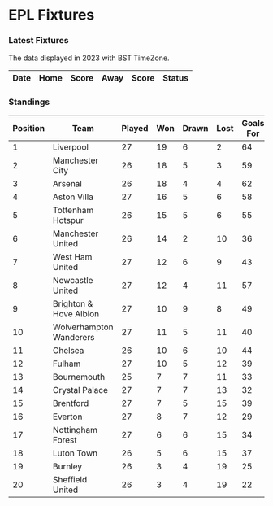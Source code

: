# EPL Fixtures

### Latest Fixtures

The data displayed in 2023 with BST TimeZone.

<!-- START_TABLE -->
| Date | Home | Score | Away | Score | Status |
|-------------|--------|--------------|--------|--------------|--------|
<!-- END_TABLE -->

### Standings

<!-- START_STANDINGS -->
| Position | Team | Played | Won | Drawn | Lost | Goals For | Goals Against | Goal Difference | Points |
|----------|------|--------|-----|-------|------|-----------|---------------|-----------------|--------|
| 1 | Liverpool | 27 | 19 | 6 | 2 | 64 | 25 | 39 | 63 |
| 2 | Manchester City | 26 | 18 | 5 | 3 | 59 | 26 | 33 | 59 |
| 3 | Arsenal | 26 | 18 | 4 | 4 | 62 | 23 | 39 | 58 |
| 4 | Aston Villa | 27 | 16 | 5 | 6 | 58 | 37 | 21 | 53 |
| 5 | Tottenham Hotspur | 26 | 15 | 5 | 6 | 55 | 39 | 16 | 50 |
| 6 | Manchester United | 26 | 14 | 2 | 10 | 36 | 36 | 0 | 44 |
| 7 | West Ham United | 27 | 12 | 6 | 9 | 43 | 47 | -4 | 42 |
| 8 | Newcastle United | 27 | 12 | 4 | 11 | 57 | 45 | 12 | 40 |
| 9 | Brighton & Hove Albion | 27 | 10 | 9 | 8 | 49 | 44 | 5 | 39 |
| 10 | Wolverhampton Wanderers | 27 | 11 | 5 | 11 | 40 | 43 | -3 | 38 |
| 11 | Chelsea | 26 | 10 | 6 | 10 | 44 | 43 | 1 | 36 |
| 12 | Fulham | 27 | 10 | 5 | 12 | 39 | 42 | -3 | 35 |
| 13 | Bournemouth | 25 | 7 | 7 | 11 | 33 | 47 | -14 | 28 |
| 14 | Crystal Palace | 27 | 7 | 7 | 13 | 32 | 47 | -15 | 28 |
| 15 | Brentford | 27 | 7 | 5 | 15 | 39 | 50 | -11 | 26 |
| 16 | Everton | 27 | 8 | 7 | 12 | 29 | 37 | -8 | 25 |
| 17 | Nottingham Forest | 27 | 6 | 6 | 15 | 34 | 49 | -15 | 24 |
| 18 | Luton Town | 26 | 5 | 6 | 15 | 37 | 53 | -16 | 21 |
| 19 | Burnley | 26 | 3 | 4 | 19 | 25 | 58 | -33 | 13 |
| 20 | Sheffield United | 26 | 3 | 4 | 19 | 22 | 66 | -44 | 13 |
<!-- END_STANDINGS -->
